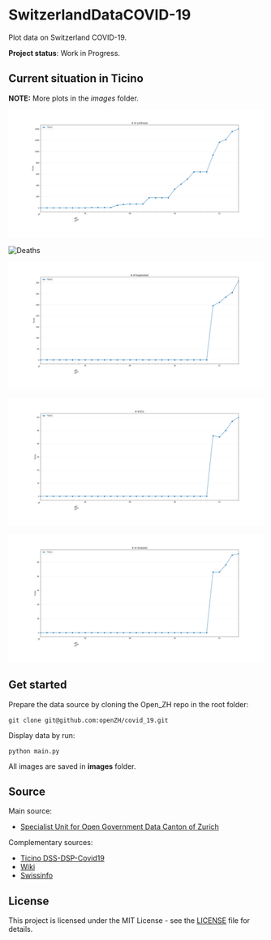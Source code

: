# SwitzerlandDataCOVID-19

Plot data on Switzerland COVID-19.

**Project status**: Work in Progress.


## Current situation in Ticino

**NOTE:** More plots in the _images_ folder.

![confirmed](images/local%23_of_confirmed.png)

![Deaths](images/lcoal%23_of_deaths.png)

![Hospitalized](images/local%23_of_hospitalized.png)

![ICU](images/local%23_of_ICU.png)

![Intubated](images/local%23_of_intubated.png)


## Get started

Prepare the data source by cloning the Open_ZH repo in the root folder:

    git clone git@github.com:openZH/covid_19.git
    
Display data by run:

    python main.py
    
All images are saved in __images__ folder.

## Source

Main source:
* [Specialist Unit for Open Government Data Canton of Zurich](https://github.com/openZH/covid_19)

Complementary sources:
* [Ticino DSS-DSP-Covid19](https://www4.ti.ch/dss/dsp/covid19/home/)
* [Wiki](https://en.wikipedia.org/wiki/2020_coronavirus_outbreak_in_Switzerland)
* [Swissinfo](https://www.swissinfo.ch/ita/epidemia_coronavirus--la-situazione-in-svizzera/45590960)


## License
This project is licensed under the MIT License - see the [LICENSE](LICENSE.md) file for details.
